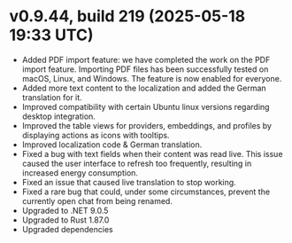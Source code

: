 # v0.9.44, build 219 (2025-05-18 19:33 UTC)
- Added PDF import feature: we have completed the work on the PDF import feature. Importing PDF files has been successfully tested on macOS, Linux, and Windows. The feature is now enabled for everyone.
- Added more text content to the localization and added the German translation for it.
- Improved compatibility with certain Ubuntu linux versions regarding desktop integration.
- Improved the table views for providers, embeddings, and profiles by displaying actions as icons with tooltips.
- Improved localization code & German translation.
- Fixed a bug with text fields when their content was read live. This issue caused the user interface to refresh too frequently, resulting in increased energy consumption.
- Fixed an issue that caused live translation to stop working.
- Fixed a rare bug that could, under some circumstances, prevent the currently open chat from being renamed.
- Upgraded to .NET 9.0.5
- Upgraded to Rust 1.87.0
- Upgraded dependencies